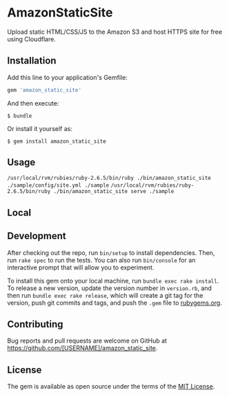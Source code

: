# AmazonStaticSite

Upload static HTML/CSS/JS to the Amazon S3 and host HTTPS site for free using Cloudflare.

## Installation

Add this line to your application's Gemfile:

```ruby
gem 'amazon_static_site'
```

And then execute:

    $ bundle

Or install it yourself as:

    $ gem install amazon_static_site

## Usage

`/usr/local/rvm/rubies/ruby-2.6.5/bin/ruby ./bin/amazon_static_site ./sample/config/site.yml ./sample`
`/usr/local/rvm/rubies/ruby-2.6.5/bin/ruby ./bin/amazon_static_site serve ./sample`

## Local

## Development

After checking out the repo, run `bin/setup` to install dependencies. Then, run `rake spec` to run the tests. You can also run `bin/console` for an interactive prompt that will allow you to experiment.

To install this gem onto your local machine, run `bundle exec rake install`. To release a new version, update the version number in `version.rb`, and then run `bundle exec rake release`, which will create a git tag for the version, push git commits and tags, and push the `.gem` file to [rubygems.org](https://rubygems.org).

## Contributing

Bug reports and pull requests are welcome on GitHub at https://github.com/[USERNAME]/amazon_static_site.

## License

The gem is available as open source under the terms of the [MIT License](https://opensource.org/licenses/MIT).
